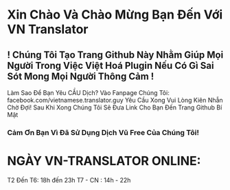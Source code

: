 # Xin Chào Và Chào Mừng Bạn Đến Với VN Translator 
## ! Chúng Tôi Tạo Trang Github Này Nhằm Giúp Mọi Người Trong Việc Việt Hoá Plugin Nếu Có Gì Sai Sót Mong Mọi Người Thông Cảm !
Làm Sao Để Bạn Yêu CẦU Dịch?
Vào Fanpage Chúng Tôi: facebook.com/vietnamese.translator.guy
Yêu Cầu Xong Vui Lòng Kiên Nhẫn Chờ Đợi!
Sau Khi Xong Chúng Tôi Sẽ Đưa Link Cho Bạn Đến Trang Github Bí Mật
### Cảm Ơn Bạn Vì Đã Sử Dụng Dịch Vũ Free Của Chúng Tôi!
# NGÀY VN-TRANSLATOR ONLINE:
T2 Đến T6: 18h đến 23h
T7 - CN : 14h - 22h
